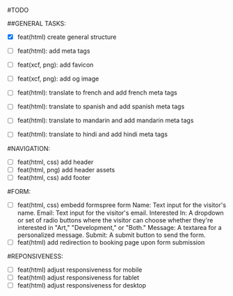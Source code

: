 #TODO

##GENERAL TASKS:
- [X] feat(html) create general structure
- [ ] feat(html): add meta tags
- [ ] feat(xcf, png): add favicon
- [ ] feat(xcf, png): add og image
- [ ] feat(html): translate to french and add french meta tags
- [ ] feat(html): translate to spanish and add spanish meta tags
- [ ] feat(html): translate to mandarin and add mandarin meta tags
- [ ] feat(html): translate to hindi and add hindi meta tags


#NAVIGATION:
- [ ] feat(html, css) add header
- [ ] feat(html, png) add header assets
- [ ] feat(html, css) add footer

#FORM:
- [ ] feat(html, css) embedd formspree form
    Name: Text input for the visitor's name.
    Email: Text input for the visitor's email.
    Interested In: A dropdown or set of radio buttons where the visitor can choose whether they're interested in "Art," "Development," or "Both."
    Message: A textarea for a personalized message.
    Submit: A submit button to send the form.
- [ ] feat(html) add redirection to booking page upon form submission

#REPONSIVENESS:
- [ ] feat(html) adjust responsiveness for mobile
- [ ] feat(html) adjust responsiveness for tablet
- [ ] feat(html) adjust responsiveness for desktop